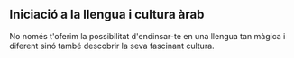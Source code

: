 ## Iniciació a la llengua i cultura àrab
 
No només t'oferim la possibilitat d'endinsar-te en una llengua tan màgica i diferent sinó també descobrir la seva fascinant cultura.
